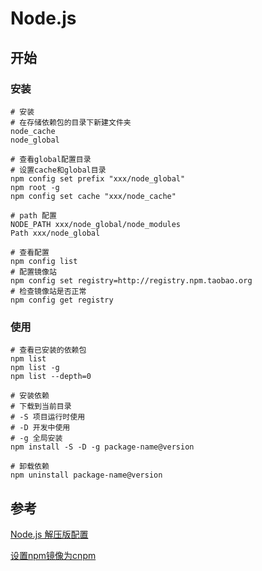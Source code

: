 # Node.js



## 开始

### 安装

```shell
# 安装
# 在存储依赖包的目录下新建文件夹
node_cache
node_global

# 查看global配置目录
# 设置cache和global目录
npm config set prefix "xxx/node_global"
npm root -g
npm config set cache "xxx/node_cache"

# path 配置
NODE_PATH xxx/node_global/node_modules
Path xxx/node_global

# 查看配置
npm config list
# 配置镜像站
npm config set registry=http://registry.npm.taobao.org
# 检查镜像站是否正常
npm config get registry
```

### 使用

```shell
# 查看已安装的依赖包
npm list
npm list -g
npm list --depth=0

# 安装依赖
# 下载到当前目录
# -S 项目运行时使用
# -D 开发中使用
# -g 全局安装
npm install -S -D -g package-name@version

# 卸载依赖
npm uninstall package-name@version
```





## 参考

[Node.js 解压版配置](https://blog.csdn.net/qq_27603235/article/details/79022580)

[设置npm镜像为cnpm](https://www.jianshu.com/p/115594f64b41)

